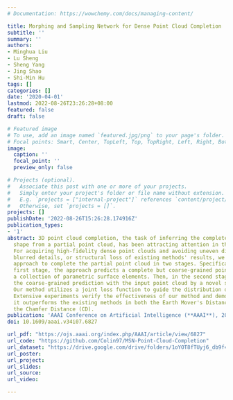 ```yaml
---
# Documentation: https://wowchemy.com/docs/managing-content/

title: Morphing and Sampling Network for Dense Point Cloud Completion
subtitle: ''
summary: ''
authors:
- Minghua Liu
- Lu Sheng
- Sheng Yang
- Jing Shao
- Shi-Min Hu
tags: []
categories: []
date: '2020-04-01'
lastmod: 2022-08-26T23:26:28+08:00
featured: false
draft: false

# Featured image
# To use, add an image named `featured.jpg/png` to your page's folder.
# Focal points: Smart, Center, TopLeft, Top, TopRight, Left, Right, BottomLeft, Bottom, BottomRight.
image:
  caption: ''
  focal_point: ''
  preview_only: false

# Projects (optional).
#   Associate this post with one or more of your projects.
#   Simply enter your project's folder or file name without extension.
#   E.g. `projects = ["internal-project"]` references `content/project/deep-learning/index.md`.
#   Otherwise, set `projects = []`.
projects: []
publishDate: '2022-08-26T15:26:28.174916Z'
publication_types:
- '1'
abstract: 3D point cloud completion, the task of inferring the complete geometric
  shape from a partial point cloud, has been attracting attention in the community.
  For acquiring high-fidelity dense point clouds and avoiding uneven distribution,
  blurred details, or structural loss of existing methods' results, we propose a novel
  approach to complete the partial point cloud in two stages. Specifically, in the
  first stage, the approach predicts a complete but coarse-grained point cloud with
  a collection of parametric surface elements. Then, in the second stage, it merges
  the coarse-grained prediction with the input point cloud by a novel sampling algorithm.
  Our method utilizes a joint loss function to guide the distribution of the points.
  Extensive experiments verify the effectiveness of our method and demonstrate that
  it outperforms the existing methods in both the Earth Mover's Distance (EMD) and
  the Chamfer Distance (CD).
publication: 'AAAI Conference on Artificial Intelligence (**AAAI**), 2020'
doi: 10.1609/aaai.v34i07.6827

url_pdf: "https://ojs.aaai.org/index.php/AAAI/article/view/6827"
url_code: "https://github.com/Colin97/MSN-Point-Cloud-Completion"
url_dataset: "https://drive.google.com/drive/folders/1oYOT8fTUyj6_db9f4cYiKFqP9LPEG5nH"
url_poster:
url_project:
url_slides:
url_source:
url_video:

---
```

